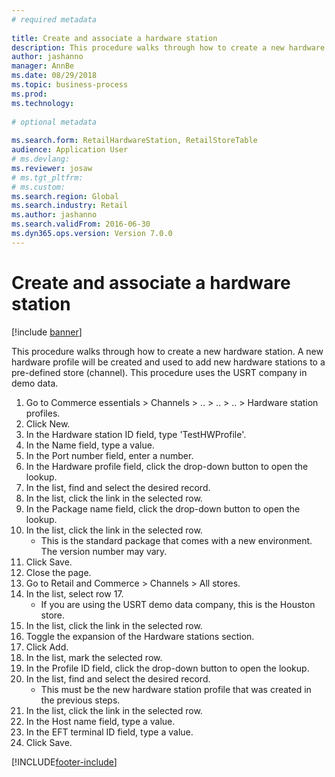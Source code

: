 ```yaml
--- 
# required metadata 
 
title: Create and associate a hardware station
description: This procedure walks through how to create a new hardware station. 
author: jashanno
manager: AnnBe 
ms.date: 08/29/2018
ms.topic: business-process 
ms.prod:  
ms.technology:  
 
# optional metadata 
 
ms.search.form: RetailHardwareStation, RetailStoreTable   
audience: Application User 
# ms.devlang:  
ms.reviewer: josaw
# ms.tgt_pltfrm:  
# ms.custom:  
ms.search.region: Global
ms.search.industry: Retail
ms.author: jashanno
ms.search.validFrom: 2016-06-30 
ms.dyn365.ops.version: Version 7.0.0 
---
```

# Create and associate a hardware station

[!include [banner](../includes/banner.md)]

This procedure walks through how to create a new hardware station. A new hardware profile will be created and used to add new hardware stations to a pre-defined store (channel). This procedure uses the USRT company in demo data.

1. Go to Commerce essentials > Channels > .. > .. > .. > Hardware station profiles.
2. Click New.
3. In the Hardware station ID field, type 'TestHWProfile'.
4. In the Name field, type a value.
5. In the Port number field, enter a number.
6. In the Hardware profile field, click the drop-down button to open the lookup.
7. In the list, find and select the desired record.
8. In the list, click the link in the selected row.
9. In the Package name field, click the drop-down button to open the lookup.
10. In the list, click the link in the selected row.
    * This is the standard package that comes with a new environment. The version number may vary.  
11. Click Save.
12. Close the page.
13. Go to Retail and Commerce > Channels > All stores.
14. In the list, select row 17.
    * If you are using the USRT demo data company, this is the Houston store.  
15. In the list, click the link in the selected row.
16. Toggle the expansion of the Hardware stations section.
17. Click Add.
18. In the list, mark the selected row.
19. In the Profile ID field, click the drop-down button to open the lookup.
20. In the list, find and select the desired record.
    * This must be the new hardware station profile that was created in the previous steps.  
21. In the list, click the link in the selected row.
22. In the Host name field, type a value.
23. In the EFT terminal ID field, type a value.
24. Click Save.



[!INCLUDE[footer-include](../../includes/footer-banner.md)]